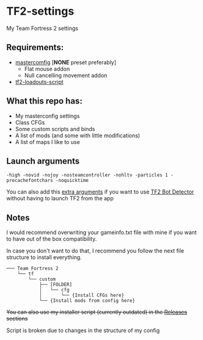 # TF2-settings

My Team Fortress 2 settings

## Requirements:

- [mastercomfig](https://mastercomfig.com/) [**NONE** preset preferably]
    - Flat mouse addon
    - Null cancelling movement addon
- [tf2-loadouts-script](https://github.com/jooonior/tf2-loadouts-script)

## What this repo has:

- My masterconfig settings
- Class CFGs
- Some custom scripts and binds
- A list of mods (and some with little modifications)
- A list of maps I like to use

## Launch arguments

`-high -novid -nojoy -nosteamcontroller -nohltv -particles 1 -precachefontchars -noquicktime`

You can also add this [extra arguments](https://github.com/PazerOP/tf2_bot_detector/issues/331#:~:text=to%20API%20changes.-,Temporary%20fix%3A,-Shut%20down%20steam) if you want to use [TF2 Bot Detector](https://github.com/PazerOP/tf2_bot_detector) without having to launch TF2 from the app

## Notes


I would recommend overwriting your gameinfo.txt file with mine if you want to have out of the box compatibility.

In case you don't want to do that, I recommend you follow the next file structure to install everything.

```
─── Team Fortress 2
    └── tf
        └── custom
            ├── [FOLDER]
            │   └── cfg
            │       └── {Install CFGs here}
            └── {Install mods from config here}
```
~~You can also use my installer script (currently outdated) in the [Releases](https://github.com/Katzenwerfer/tf2-settings/releases) sections~~

Script is broken due to changes in the structure of my config